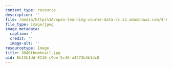 ```yaml
---
content_type: resource
description: ''
file: /media/https%3A/open-learning-course-data-rc.s3.amazonaws.com/4-614-religious-architecture-and-islamic-cultures-fall-2002/6b12b1dd0116c9be5c46a4273b4b1dc0_3046thumbnail.jpg
file_type: image/jpeg
image_metadata:
  caption: ''
  credit: ''
  image-alt: ''
resourcetype: Image
title: 3046thumbnail.jpg
uid: 6b12b1dd-0116-c9be-5c46-a4273b4b1dc0
---
```

